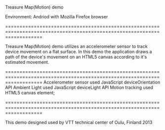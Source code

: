 Treasure Map(Motion) demo  

Environment: Andriod with Mozilla Firefox browser

=========================================================================================================================

Treasure Map(Motion) demo utilizes an accelerometer sensor to track device movement on a flat surface. In
this demo the application draws a path of the device's movement on an HTML5 canvas according to
it's estimated movement.


=========================================================================================================================
Accelerometer sensor used JavaScript deviceOrientation API
Ambient Light used JavaScript deviceLight API
Motion tracking used HTML5 canvas element;

=========================================================================================================================

This demo designed used by VTT technical center of Oulu, Finland 2013 

